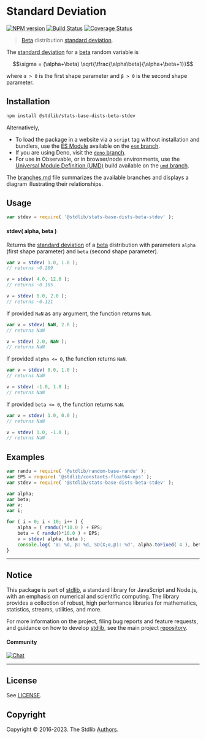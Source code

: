 <!--

@license Apache-2.0

Copyright (c) 2018 The Stdlib Authors.

Licensed under the Apache License, Version 2.0 (the "License");
you may not use this file except in compliance with the License.
You may obtain a copy of the License at

   http://www.apache.org/licenses/LICENSE-2.0

Unless required by applicable law or agreed to in writing, software
distributed under the License is distributed on an "AS IS" BASIS,
WITHOUT WARRANTIES OR CONDITIONS OF ANY KIND, either express or implied.
See the License for the specific language governing permissions and
limitations under the License.

-->

# Standard Deviation

[![NPM version][npm-image]][npm-url] [![Build Status][test-image]][test-url] [![Coverage Status][coverage-image]][coverage-url] <!-- [![dependencies][dependencies-image]][dependencies-url] -->

> [Beta][beta-distribution] distribution [standard deviation][stdev].

<!-- Section to include introductory text. Make sure to keep an empty line after the intro `section` element and another before the `/section` close. -->

<section class="intro">

The [standard deviation][stdev] for a [beta][beta-distribution] random variable is

<!-- <equation class="equation" label="eq:beta_stdev" align="center" raw="\sigma = (\alpha+\beta) \sqrt{\tfrac{\alpha\beta}{\alpha+\beta+1}}" alt="Standard deviation for a beta distribution."> -->

```math
\sigma = (\alpha+\beta) \sqrt{\tfrac{\alpha\beta}{\alpha+\beta+1}}
```

<!-- <div class="equation" align="center" data-raw-text="\sigma = (\alpha+\beta) \sqrt{\tfrac{\alpha\beta}{\alpha+\beta+1}}" data-equation="eq:beta_stdev">
    <img src="https://cdn.jsdelivr.net/gh/stdlib-js/stdlib@51534079fef45e990850102147e8945fb023d1d0/lib/node_modules/@stdlib/stats/base/dists/beta/stdev/docs/img/equation_beta_stdev.svg" alt="Standard deviation for a beta distribution.">
    <br>
</div> -->

<!-- </equation> -->

where `α > 0` is the first shape parameter and `β > 0` is the second shape parameter.

</section>

<!-- /.intro -->

<!-- Package usage documentation. -->

<section class="installation">

## Installation

```bash
npm install @stdlib/stats-base-dists-beta-stdev
```

Alternatively,

-   To load the package in a website via a `script` tag without installation and bundlers, use the [ES Module][es-module] available on the [`esm` branch][esm-url].
-   If you are using Deno, visit the [`deno` branch][deno-url].
-   For use in Observable, or in browser/node environments, use the [Universal Module Definition (UMD)][umd] build available on the [`umd` branch][umd-url].

The [branches.md][branches-url] file summarizes the available branches and displays a diagram illustrating their relationships.

</section>

<section class="usage">

## Usage

```javascript
var stdev = require( '@stdlib/stats-base-dists-beta-stdev' );
```

#### stdev( alpha, beta )

Returns the [standard deviation][stdev] of a [beta][beta-distribution] distribution with parameters `alpha` (first shape parameter) and `beta` (second shape parameter).

```javascript
var v = stdev( 1.0, 1.0 );
// returns ~0.289

v = stdev( 4.0, 12.0 );
// returns ~0.105

v = stdev( 8.0, 2.0 );
// returns ~0.121
```

If provided `NaN` as any argument, the function returns `NaN`.

```javascript
var v = stdev( NaN, 2.0 );
// returns NaN

v = stdev( 2.0, NaN );
// returns NaN
```

If provided `alpha <= 0`, the function returns `NaN`.

```javascript
var v = stdev( 0.0, 1.0 );
// returns NaN

v = stdev( -1.0, 1.0 );
// returns NaN
```

If provided `beta <= 0`, the function returns `NaN`.

```javascript
var v = stdev( 1.0, 0.0 );
// returns NaN

v = stdev( 1.0, -1.0 );
// returns NaN
```

</section>

<!-- /.usage -->

<!-- Package usage notes. Make sure to keep an empty line after the `section` element and another before the `/section` close. -->

<section class="notes">

</section>

<!-- /.notes -->

<!-- Package usage examples. -->

<section class="examples">

## Examples

<!-- eslint no-undef: "error" -->

```javascript
var randu = require( '@stdlib/random-base-randu' );
var EPS = require( '@stdlib/constants-float64-eps' );
var stdev = require( '@stdlib/stats-base-dists-beta-stdev' );

var alpha;
var beta;
var v;
var i;

for ( i = 0; i < 10; i++ ) {
    alpha = ( randu()*10.0 ) + EPS;
    beta = ( randu()*10.0 ) + EPS;
    v = stdev( alpha, beta );
    console.log( 'α: %d, β: %d, SD(X;α,β): %d', alpha.toFixed( 4 ), beta.toFixed( 4 ), v.toFixed( 4 ) );
}
```

</section>

<!-- /.examples -->

<!-- Section to include cited references. If references are included, add a horizontal rule *before* the section. Make sure to keep an empty line after the `section` element and another before the `/section` close. -->

<section class="references">

</section>

<!-- /.references -->

<!-- Section for related `stdlib` packages. Do not manually edit this section, as it is automatically populated. -->

<section class="related">

</section>

<!-- /.related -->

<!-- Section for all links. Make sure to keep an empty line after the `section` element and another before the `/section` close. -->


<section class="main-repo" >

* * *

## Notice

This package is part of [stdlib][stdlib], a standard library for JavaScript and Node.js, with an emphasis on numerical and scientific computing. The library provides a collection of robust, high performance libraries for mathematics, statistics, streams, utilities, and more.

For more information on the project, filing bug reports and feature requests, and guidance on how to develop [stdlib][stdlib], see the main project [repository][stdlib].

#### Community

[![Chat][chat-image]][chat-url]

---

## License

See [LICENSE][stdlib-license].


## Copyright

Copyright &copy; 2016-2023. The Stdlib [Authors][stdlib-authors].

</section>

<!-- /.stdlib -->

<!-- Section for all links. Make sure to keep an empty line after the `section` element and another before the `/section` close. -->

<section class="links">

[npm-image]: http://img.shields.io/npm/v/@stdlib/stats-base-dists-beta-stdev.svg
[npm-url]: https://npmjs.org/package/@stdlib/stats-base-dists-beta-stdev

[test-image]: https://github.com/stdlib-js/stats-base-dists-beta-stdev/actions/workflows/test.yml/badge.svg?branch=main
[test-url]: https://github.com/stdlib-js/stats-base-dists-beta-stdev/actions/workflows/test.yml?query=branch:main

[coverage-image]: https://img.shields.io/codecov/c/github/stdlib-js/stats-base-dists-beta-stdev/main.svg
[coverage-url]: https://codecov.io/github/stdlib-js/stats-base-dists-beta-stdev?branch=main

<!--

[dependencies-image]: https://img.shields.io/david/stdlib-js/stats-base-dists-beta-stdev.svg
[dependencies-url]: https://david-dm.org/stdlib-js/stats-base-dists-beta-stdev/main

-->

[chat-image]: https://img.shields.io/gitter/room/stdlib-js/stdlib.svg
[chat-url]: https://app.gitter.im/#/room/#stdlib-js_stdlib:gitter.im

[stdlib]: https://github.com/stdlib-js/stdlib

[stdlib-authors]: https://github.com/stdlib-js/stdlib/graphs/contributors

[umd]: https://github.com/umdjs/umd
[es-module]: https://developer.mozilla.org/en-US/docs/Web/JavaScript/Guide/Modules

[deno-url]: https://github.com/stdlib-js/stats-base-dists-beta-stdev/tree/deno
[umd-url]: https://github.com/stdlib-js/stats-base-dists-beta-stdev/tree/umd
[esm-url]: https://github.com/stdlib-js/stats-base-dists-beta-stdev/tree/esm
[branches-url]: https://github.com/stdlib-js/stats-base-dists-beta-stdev/blob/main/branches.md

[stdlib-license]: https://raw.githubusercontent.com/stdlib-js/stats-base-dists-beta-stdev/main/LICENSE

[beta-distribution]: https://en.wikipedia.org/wiki/Beta_distribution

[stdev]: https://en.wikipedia.org/wiki/Standard_deviation

</section>

<!-- /.links -->

